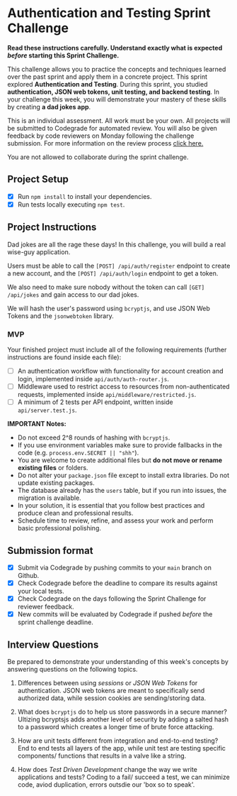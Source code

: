 # Authentication and Testing Sprint Challenge

**Read these instructions carefully. Understand exactly what is expected _before_ starting this Sprint Challenge.**

This challenge allows you to practice the concepts and techniques learned over the past sprint and apply them in a concrete project. This sprint explored **Authentication and Testing**. During this sprint, you studied **authentication, JSON web tokens, unit testing, and backend testing**. In your challenge this week, you will demonstrate your mastery of these skills by creating **a dad jokes app**.

This is an individual assessment. All work must be your own. All projects will be submitted to Codegrade for automated review. You will also be given feedback by code reviewers on Monday following the challenge submission. For more information on the review process [click here.](https://www.notion.so/lambdaschool/How-to-View-Feedback-in-CodeGrade-c5147cee220c4044a25de28bcb6bb54a)

You are not allowed to collaborate during the sprint challenge.

## Project Setup

- [x] Run `npm install` to install your dependencies.
- [x] Run tests locally executing `npm test`.

## Project Instructions

Dad jokes are all the rage these days! In this challenge, you will build a real wise-guy application.

Users must be able to call the `[POST] /api/auth/register` endpoint to create a new account, and the `[POST] /api/auth/login` endpoint to get a token.

We also need to make sure nobody without the token can call `[GET] /api/jokes` and gain access to our dad jokes.

We will hash the user's password using `bcryptjs`, and use JSON Web Tokens and the `jsonwebtoken` library.

### MVP

Your finished project must include all of the following requirements (further instructions are found inside each file):

- [ ] An authentication workflow with functionality for account creation and login, implemented inside `api/auth/auth-router.js`.
- [ ] Middleware used to restrict access to resources from non-authenticated requests, implemented inside `api/middleware/restricted.js`.
- [ ] A minimum of 2 tests per API endpoint, written inside `api/server.test.js`.

**IMPORTANT Notes:**

- Do not exceed 2^8 rounds of hashing with `bcryptjs`.
- If you use environment variables make sure to provide fallbacks in the code (e.g. `process.env.SECRET || "shh"`).
- You are welcome to create additional files but **do not move or rename existing files** or folders.
- Do not alter your `package.json` file except to install extra libraries. Do not update existing packages.
- The database already has the `users` table, but if you run into issues, the migration is available.
- In your solution, it is essential that you follow best practices and produce clean and professional results.
- Schedule time to review, refine, and assess your work and perform basic professional polishing.

## Submission format

- [x] Submit via Codegrade by pushing commits to your `main` branch on Github.
- [x] Check Codegrade before the deadline to compare its results against your local tests.
- [x] Check Codegrade on the days following the Sprint Challenge for reviewer feedback.
- [x] New commits will be evaluated by Codegrade if pushed _before_ the sprint challenge deadline.

## Interview Questions

Be prepared to demonstrate your understanding of this week's concepts by answering questions on the following topics.

1. Differences between using _sessions_ or _JSON Web Tokens_ for authentication.
    JSON web tokens are meant to specifically send authorized data, while session cookies are sending/storing data.

2. What does `bcryptjs` do to help us store passwords in a secure manner?
    Ultizing bcryptsjs adds another level of security by adding a salted hash to a password which creates a longer time of brute force attacking. 

3. How are unit tests different from integration and end-to-end testing?
    End to end tests all layers of the app, while unit test are testing specific components/ functions that results in a valve like a string.

4. How does _Test Driven Development_ change the way we write applications and tests?
    Coding to a fail/ succeed a test, we can minimize code, aviod duplication, errors outsdie our 'box so to speak'.